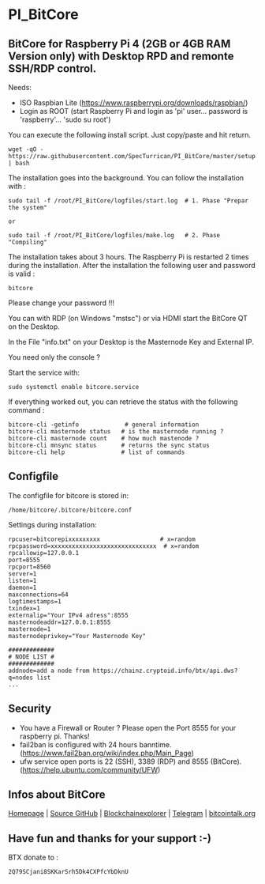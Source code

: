 # PI_BitCore
## BitCore for Raspberry Pi 4 (2GB or 4GB RAM Version only) with Desktop RPD and remonte SSH/RDP control.

Needs:

+ ISO Raspbian Lite (https://www.raspberrypi.org/downloads/raspbian/)
+ Login as ROOT (start Raspberry Pi and login as 'pi' user... password is 'raspberry'... 'sudo su root')

You can execute the following install script. Just copy/paste and hit return.
```
wget -qO - https://raw.githubusercontent.com/SpecTurrican/PI_BitCore/master/setup.sh | bash
```
The installation goes into the background. You can follow the installation with :
```
sudo tail -f /root/PI_BitCore/logfiles/start.log  # 1. Phase "Prepar the system"

or

sudo tail -f /root/PI_BitCore/logfiles/make.log   # 2. Phase "Compiling"
```
The installation takes about 3 hours.
The Raspberry Pi is restarted 2 times during the installation.
After the installation the following user and password is valid :
```
bitcore
```
Please change your password !!!

You can with RDP (on Windows "mstsc") or via HDMI start the BitCore QT on the Desktop.

In the File "info.txt" on your Desktop is the Masternode Key and External IP.

You need only the console ?

Start the service with:
```
sudo systemctl enable bitcore.service
```

If everything worked out, you can retrieve the status with the following command :
```
bitcore-cli -getinfo             # general information
bitcore-cli masternode status   # is the masternode running ?
bitcore-cli masternode count    # how much mastenode ?
bitcore-cli mnsync status       # returns the sync status
bitcore-cli help                # list of commands
```
## Configfile
The configfile for bitcore is stored in:
```
/home/bitcore/.bitcore/bitcore.conf
```
Settings during installation:
```
rpcuser=bitcorepixxxxxxxxx                 # x=random
rpcpassword=xxxxxxxxxxxxxxxxxxxxxxxxxxxxxx  # x=random
rpcallowip=127.0.0.1
port=8555
rpcport=8560
server=1
listen=1
daemon=1
maxconnections=64
logtimestamps=1
txindex=1
externalip="Your IPv4 adress":8555
masternodeaddr=127.0.0.1:8555
masternode=1
masternodeprivkey="Your Masternode Key"

#############
# NODE LIST #
#############
addnode=add a node from https://chainz.cryptoid.info/btx/api.dws?q=nodes list
...
```
## Security
- You have a Firewall or Router ? Please open the Port 8555 for your raspberry pi. Thanks!
- fail2ban is configured with 24 hours banntime. (https://www.fail2ban.org/wiki/index.php/Main_Page)
- ufw service open ports is 22 (SSH), 3389 (RDP) and 8555 (BitCore). (https://help.ubuntu.com/community/UFW)
## Infos about BitCore
[Homepage](https://bitcore.cc/) | [Source GitHub](https://github.com/LIMXTEC/BitCore) | [Blockchainexplorer](https://chainz.cryptoid.info/btx/) | [Telegram](https://t.me/bitcore_cc) | [bitcointalk.org](https://bitcointalk.org/index.php?topic=1883902.0)

## Have fun and thanks for your support :-)
BTX donate to :
```
2Q79SCjani8SKKarSrh5Dk4CXPfcYbDknU
```

